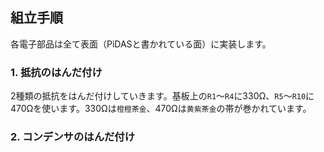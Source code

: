 ## 組立手順

各電子部品は全て表面（PiDASと書かれている面）に実装します。

### 1. 抵抗のはんだ付け

2種類の抵抗をはんだ付けしていきます。基板上の```R1```～```R4```に330Ω、```R5```～```R10```に470Ωを使います。330Ωは```橙橙茶金```、470Ωは```黄紫茶金```の帯が巻かれています。

### 2. コンデンサのはんだ付け


